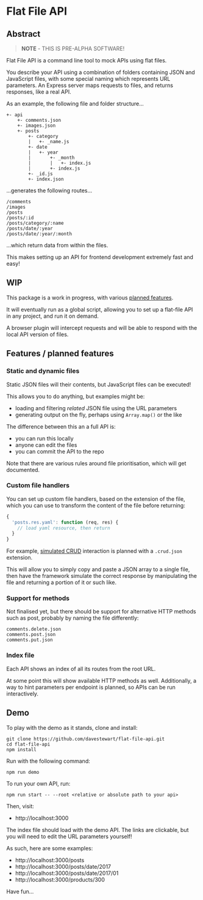 # Flat File API

## Abstract

> **NOTE** - THIS IS PRE-ALPHA SOFTWARE!

Flat File API is a command line tool to mock APIs using flat files.

You describe your API using a combination of folders containing JSON and JavaScript files, with some special naming which represents URL parameters. An Express server maps requests to files, and returns responses, like a real API.

As an example, the following file and folder structure...

```
+- api
    +- comments.json
    +- images.json
    +- posts
        +- category
        |   +- _name.js
        +- date
        |   +- year
        |       +- _month
        |       |   +- index.js
        |       +- index.js
        +- _id.js
        +- index.json

```

...generates the following routes...

```
/comments
/images
/posts
/posts/:id
/posts/category/:name
/posts/date/:year
/posts/date/:year/:month
```

...which return data from within the files.

This makes setting up an API for frontend development extremely fast and easy!

## WIP

This package is a work in progress, with various [planned features](https://github.com/davestewart/flat-file-api/issues).

It will eventually run as a global script, allowing you to set up a flat-file API in any project, and run it on demand.

A browser plugin will intercept requests and will be able to respond with the local API version of files.


## Features / planned features

### Static and dynamic files

Static JSON files will their contents, but JavaScript files can be executed!

This allows you to do anything, but examples might be:

- loading and filtering *related* JSON file using the URL parameters
- generating output on the fly, perhaps using `Array.map()` or the like

The difference between this an a full API is:

- you can run this locally
- anyone can edit the files
- you can commit the API to the repo

Note that there are various rules around file prioritisation, which will get documented.

### Custom file handlers

You can set up custom file handlers, based on the extension of the file, which you can use to transform the content of the file before returning:

```js
{
  'posts.res.yaml': function (req, res) {
    // load yaml resource, then return
  }
}
```

For example, [simulated CRUD](https://github.com/davestewart/flat-file-api/issues/7) interaction is planned with a `.crud.json` extension.
 
This will allow you to simply copy and paste a JSON array to a single file, then have the framework simulate the correct response by manipulating the file and returning a portion of it or such like.

### Support for methods

Not finalised yet, but there should be support for alternative HTTP methods such as post, probably by naming the file differently:

```
comments.delete.json
comments.post.json
comments.put.json
```

### Index file

Each API shows an index of all its routes from the root URL.

At some point this will show available HTTP methods as well. Additionally, a way to hint parameters per endpoint is planned, so APIs can be run interactively.

## Demo

To play with the demo as it stands, clone and install:

```
git clone https://github.com/davestewart/flat-file-api.git
cd flat-file-api
npm install
```

Run with the following command:

```
npm run demo
```

To run your own API, run:

```
npm run start -- --root <relative or absolute path to your api>
```

Then, visit:

- http://localhost:3000

The index file should load with the demo API. The links are clickable, but you will need to edit the URL parameters yourself!

As such, here are some examples:

- http://localhost:3000/posts
- http://localhost:3000/posts/date/2017
- http://localhost:3000/posts/date/2017/01
- http://localhost:3000/products/300

Have fun...
